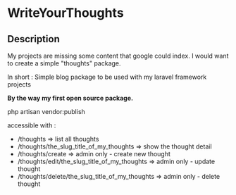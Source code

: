 # WriteYourThoughts

## Description
My projects are missing some content that google could index.
I would want to create a simple "thoughts" package.

In short : Simple blog package to be used with my laravel framework projects

**By the way my first open source package.**


php artisan vendor:publish

accessible with :
* /thoughts => list all thoughts
* /thoughts/the_slug_title_of_my_thoughts => show the thought detail
* /thoughts/create => admin only - create new thought
* /thoughts/edit/the_slug_title_of_my_thoughts => admin only - update thought
* /thoughts/delete/the_slug_title_of_my_thoughts => admin only - delete thought

